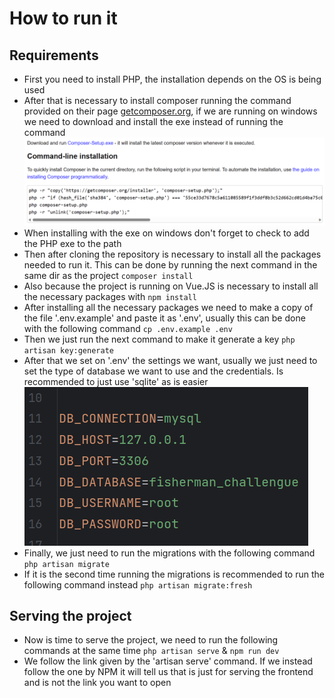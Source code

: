 # How to run it

## Requirements

* First you need to install PHP, the installation depends on the OS is being used
* After that is necessary to install composer running the command provided on their page [getcomposer.org](https://getcomposer.org/download/), if we are running on windows we need to download and install the exe instead of running the command ![img_2.png](img_2.png)
* When installing with the exe on windows don't forget to check to add the PHP exe to the path
* Then after cloning the repository is necessary to install all the packages needed to run it. This can be done by running the next command in the same dir as the project
``composer install``
* Also because the project is running on Vue.JS is necessary to install all the necessary packages with
``npm install``
* After installing all the necessary packages we need to make a copy of the file '.env.example' and paste it as '.env', usually this can be done with the following command
``cp .env.example .env``
* Then we just run the next command to make it generate a key
``php artisan key:generate``
* After that we set on '.env' the settings we want, usually we just need to set the type of database we want to use and the credentials. Is recommended to just use 'sqlite' as is easier
![img_1.png](img_1.png)
* Finally, we just need to run the migrations with the following command
``php artisan migrate``
* If it is the second time running the migrations is recommended to run the following command instead
``php artisan migrate:fresh``

## Serving the project

* Now is time to serve the project, we need to run the following commands at the same time
``php artisan serve`` & ``npm run dev``
* We follow the link given by the 'artisan serve' command. If we instead follow the one by NPM it will tell us that is just for serving the frontend and is not the link you want to open

